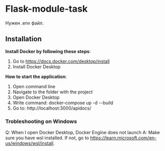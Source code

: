 # Flask-module-task

Нужен .env файл.

## Installation

**Install Docker by following these steps**:

1. Go to https://docs.docker.com/desktop/install
2. Install Docker Desktop

**How to start the application**:

1. Open command line
2. Navigate to the folder with the project
3. Open Docker Desktop
4. Write command: docker-compose up -d --build 
5. Go to: http://localhost:3000/apidocs/

### Trobleshooting on Windows

Q: When I open Docker Desktop, Docker Engine does not launch
A: Make sure you have wsl installed. If not, go to https://learn.microsoft.com/en-us/windows/wsl/install.